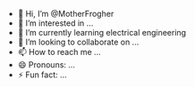 - 👋 Hi, I’m @MotherFrogher
- 👀 I’m interested in ...
- 🌱 I’m currently learning electrical engineering
- 💞️ I’m looking to collaborate on ...
- 📫 How to reach me ...
- 😄 Pronouns: ...
- ⚡ Fun fact: ...

<!---
MotherFrogher/MotherFrogher is a ✨ special ✨ repository because its `README.md` (this file) appears on your GitHub profile.
You can click the Preview link to take a look at your changes.
--->
